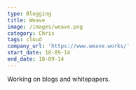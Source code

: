 ```yaml
---
type: Blogging
title: Weave
image: /images/weave.png
category: Chris
tags: cloud
company_url: 'https://www.weave.works/'
start_date: 18-09-14
end_date: 18-09-14
---
```

Working on blogs and whitepapers.
